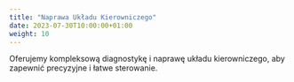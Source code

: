 ```yaml
---
title: "Naprawa Układu Kierowniczego"
date: 2023-07-30T10:00:00+01:00
weight: 10
---
```


Oferujemy kompleksową diagnostykę i naprawę układu kierowniczego, aby zapewnić precyzyjne i łatwe sterowanie.
